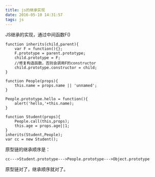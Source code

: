 ```yaml
---
title: js的继承实现
date: 2016-05-10 14:31:57
tags: js
---
```

JS继承的实现，通过中间函数F()

    function inherits(child,parent){
        var F = function(){};
        F.prototype = parent.prototype;
        child.prototype = F;
        //修复构造函数，否则会调用F的constructor
        child.prototype.constructor = child;
    }

    function People(props){
        this.name = props.name || 'unnamed';
    }

    People.prototype.hello = function(){
        alert('hello,'+this.name);
    }

    function Student(props){
        People.call(this,props);
        this.age = props.age||1;
    }
    inherits(Student,People);
    var cc = new Student();
原型链的继承顺序是：

    cc--->Student.prototype--->People.prototype--->Object.prototype
原型链对了，继承顺序就对了。
    